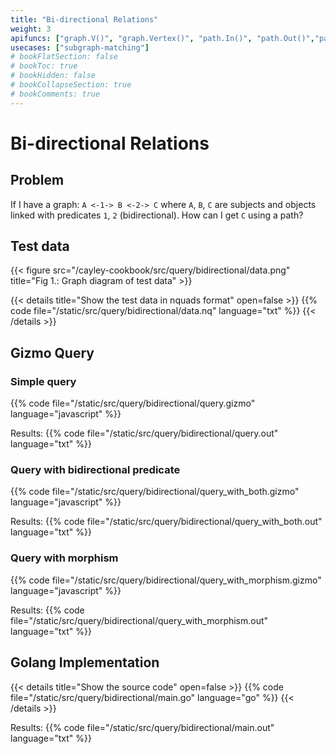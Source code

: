 ```yaml
---
title: "Bi-directional Relations"
weight: 3
apifuncs: ["graph.V()", "graph.Vertex()", "path.In()", "path.Out()","path.All()"]
usecases: ["subgraph-matching"]
# bookFlatSection: false
# bookToc: true
# bookHidden: false
# bookCollapseSection: true
# bookComments: true
---
```


# Bi-directional Relations

## Problem

If I have a graph: `A <-1-> B <-2-> C` where `A`, `B`, `C` are subjects and objects linked with predicates `1`, `2` (bidirectional).
How  can I get `C` using a path?

## Test data

{{< figure src="/cayley-cookbook/src/query/bidirectional/data.png" title="Fig 1.: Graph diagram of test data" >}}

{{< details title="Show the test data in nquads format" open=false >}}
{{% code file="/static/src/query/bidirectional/data.nq" language="txt" %}}
{{< /details >}}

## Gizmo Query

### Simple query
{{% code file="/static/src/query/bidirectional/query.gizmo" language="javascript" %}}

Results:
{{% code file="/static/src/query/bidirectional/query.out" language="txt" %}}

### Query with bidirectional predicate
{{% code file="/static/src/query/bidirectional/query_with_both.gizmo" language="javascript" %}}

Results:
{{% code file="/static/src/query/bidirectional/query_with_both.out" language="txt" %}}

### Query with morphism
{{% code file="/static/src/query/bidirectional/query_with_morphism.gizmo" language="javascript" %}}

Results:
{{% code file="/static/src/query/bidirectional/query_with_morphism.out" language="txt" %}}

## Golang Implementation

{{< details title="Show the source code" open=false >}}
{{% code file="/static/src/query/bidirectional/main.go" language="go" %}}
{{< /details >}}

Results:
{{% code file="/static/src/query/bidirectional/main.out" language="txt" %}}


